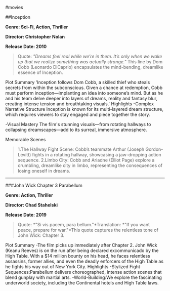 #movies



##Inception


**Genre: Sci-Fi, Action, Thriller**

**Director: Christopher Nolan**

**Release Date: 2010**
>Quote: *"Dreams feel real while we’re in them. It’s only when we wake up that we realize something was actually strange."* This line by Dom Cobb (Leonardo DiCaprio) encapsulates the mind-bending, dreamlike essence of Inception.

Plot Summary
'Inception follows Dom Cobb, a skilled thief who steals secrets from within the subconscious. Given a chance at redemption, Cobb must perform inception—implanting an idea into someone’s mind. But as he and his team delve deeper into layers of dreams, reality and fantasy blur, creating intense tension and breathtaking visuals.'
Highlights
-Complex Narrative Structure
Inception is known for its multi-layered dream structure, which requires viewers to stay engaged and piece together the story.

-Visual Mastery
The film's stunning visuals—from rotating hallways to collapsing dreamscapes—add to its surreal, immersive atmosphere.

Memorable Scenes
>1.The Hallway Fight Scene: Cobb’s teammate Arthur (Joseph Gordon-Levitt) fights in a rotating hallway, showcasing a jaw-dropping action sequence.
>2.Limbo City: Cobb and Ariadne (Elliot Page) explore a crumbling, dreamlike city in limbo, representing the consequences of losing oneself in dreams.

---

###John Wick Chapter 3 Parabellum

**Genre: Action, Thriller**

**Director: Chad Stahelski**

**Release Date: 2019**

>Quote: *"Si vis pacem, para bellum."*Translation: *"If you want peace, prepare for war."*This quote captures the relentless tone of John Wick: Chapter 3.

Plot Summary
-The film picks up immediately after Chapter 2. John Wick (Keanu Reeves) is on the run after being declared excommunicado by the High Table. With a $14 million bounty on his head, he faces relentless assassins, former allies, and even the deadly enforcers of the High Table as he fights his way out of New York City.
Highlights
-Stylized Fight Sequences:Parabellum delivers choreographed, intense action scenes that blend gunplay with martial arts.
-World-Building:We explore the fascinating underworld society, including the Continental hotels and High Table laws.
